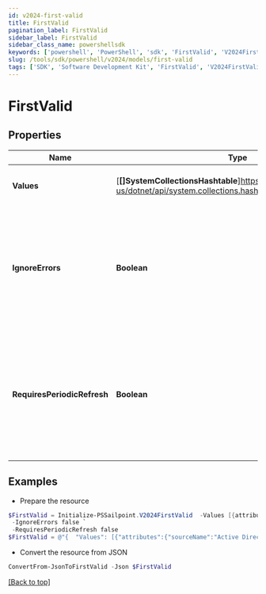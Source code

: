 ```yaml
---
id: v2024-first-valid
title: FirstValid
pagination_label: FirstValid
sidebar_label: FirstValid
sidebar_class_name: powershellsdk
keywords: ['powershell', 'PowerShell', 'sdk', 'FirstValid', 'V2024FirstValid'] 
slug: /tools/sdk/powershell/v2024/models/first-valid
tags: ['SDK', 'Software Development Kit', 'FirstValid', 'V2024FirstValid']
---
```



# FirstValid

## Properties

Name | Type | Description | Notes
------------ | ------------- | ------------- | -------------
**Values** | [**[]SystemCollectionsHashtable**]https://learn.microsoft.com/en-us/dotnet/api/system.collections.hashtable?view=net-9.0 | An array of attributes to evaluate for existence. | [required]
**IgnoreErrors** | **Boolean** | a true or false value representing to move on to the next option if an error (like an Null Pointer Exception) were to occur. | [optional] [default to $false]
**RequiresPeriodicRefresh** | **Boolean** | A value that indicates whether the transform logic should be re-evaluated every evening as part of the identity refresh process | [optional] [default to $false]

## Examples

- Prepare the resource
```powershell
$FirstValid = Initialize-PSSailpoint.V2024FirstValid  -Values [{attributes={sourceName=Active Directory, attributeName=sAMAccountName}, type=accountAttribute}, {attributes={sourceName=Okta, attributeName=login}, type=accountAttribute}, {attributes={sourceName=HR Source, attributeName=employeeID}, type=accountAttribute}] `
 -IgnoreErrors false `
 -RequiresPeriodicRefresh false
$FirstValid = @"{  "Values": [{"attributes":{"sourceName":"Active Directory", "attributeName": "sAMAccountName}", "type": "accountAttribute}"}}, {"attributes":{"sourceName": "Okta", "attributeName": "login}", "type": "accountAttribute}"}}, {"attributes":{"sourceName":"HR Source", "attributeName": "employeeID}", "type": "accountAttribute}]", "IgnoreErrors": false, "RequiresPeriodicRefresh": false }}]}"@
```

- Convert the resource from JSON
```powershell
ConvertFrom-JsonToFirstValid -Json $FirstValid
```


[[Back to top]](#) 

